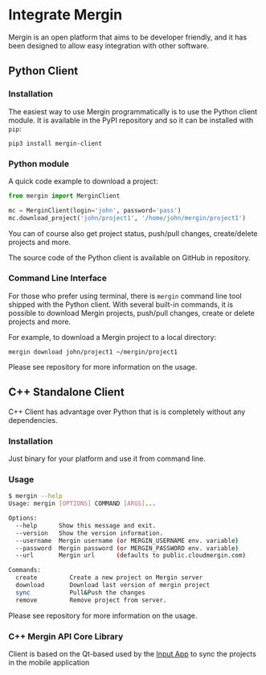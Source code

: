 # Integrate Mergin 

Mergin is an open platform that aims to be developer friendly, 
and it has been designed to allow easy integration with other software.

## Python Client

### Installation 

The easiest way to use Mergin programmatically is to use the Python 
client module. It is available in the PyPI repository and so it can 
be installed with `pip`:

```
pip3 install mergin-client
```

### Python module 

A quick code example to download a project:

```python
from mergin import MerginClient

mc = MerginClient(login='john', password='pass')
mc.download_project('john/project1', '/home/john/mergin/project1')
```

You can of course also get project status, push/pull changes, create/delete projects 
and more.

The source code of the Python client is available on GitHub in <GitHubRepo id="lutraconsulting/mergin-py-client" /> repository.

### Command Line Interface

For those who prefer using terminal, there is `mergin` command line tool 
shipped with the Python client.
With several built-in commands, it is possible to download Mergin projects, 
push/pull changes, create or delete projects and more.

For example, to download a Mergin project to a local directory:
```
mergin download john/project1 ~/mergin/project1
```

Please see <GitHubRepo id="lutraconsulting/mergin-py-client" /> repository for
more information on the usage.

## C++ Standalone Client

C++ Client has advantage over Python that is is completely 
without any dependencies. 

### Installation 

Just  <GitHubRepo id="lutraconsulting/mergin-cpp-client/releases" desc="download"/> binary for your platform and 
use it from command line.

### Usage 
```bash 
$ mergin --help
Usage: mergin [OPTIONS] COMMAND [ARGS]...

Options:  
  --help      Show this message and exit.
  --version   Show the version information.
  --username  Mergin username (or MERGIN_USERNAME env. variable)
  --password  Mergin password (or MERGIN_PASSWORD env. variable)
  --url       Mergin url      (defaults to public.cloudmergin.com)

Commands:
  create         Create a new project on Mergin server
  download       Download last version of mergin project
  sync           Pull&Push the changes
  remove         Remove project from server.
```

Please see <GitHubRepo id="lutraconsulting/mergin-cpp-client" /> repository 
for more information on the usage.

### C++ Mergin API Core Library 

Client is based on the Qt-based <GitHubRepo id="lutraconsulting/input/tree/master/core" desc="mergin api core library" />
used by the [Input App](https://inputapp.io) to sync the projects in the mobile application
